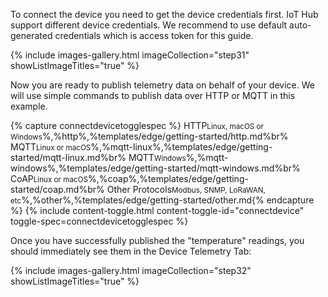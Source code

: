 To connect the device you need to get the device credentials first.
IoT Hub support different device credentials. We recommend to use default auto-generated credentials which is access token for this guide.

{% include images-gallery.html imageCollection="step31" showListImageTitles="true" %}

Now you are ready to publish telemetry data on behalf of your device.
We will use simple commands to publish data over HTTP or MQTT in this example.

{% capture connectdevicetogglespec %}
HTTP<small>Linux, macOS or Windows</small>%,%http%,%templates/edge/getting-started/http.md%br%
MQTT<small>Linux or macOS</small>%,%mqtt-linux%,%templates/edge/getting-started/mqtt-linux.md%br%
MQTT<small>Windows</small>%,%mqtt-windows%,%templates/edge/getting-started/mqtt-windows.md%br%
CoAP<small>Linux or macOS</small>%,%coap%,%templates/edge/getting-started/coap.md%br%
Other Protocols<small>Modbus, SNMP, LoRaWAN, etc</small>%,%other%,%templates/edge/getting-started/other.md{% endcapture %}
{% include content-toggle.html content-toggle-id="connectdevice" toggle-spec=connectdevicetogglespec %}

Once you have successfully published the "temperature" readings, you should immediately see them in the Device Telemetry Tab:

{% include images-gallery.html imageCollection="step32" showListImageTitles="true" %}
